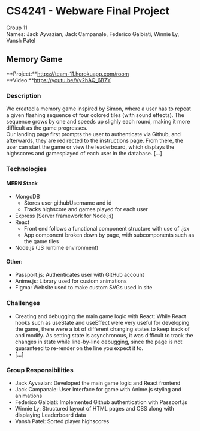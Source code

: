 # CS4241 - Webware Final Project
Group 11  
Names: Jack Ayvazian, Jack Campanale, Federico Galbiati, Winnie Ly, Vansh Patel

## Memory Game
**Project:**https://team-11.herokuapp.com/room
**Video:**https://youtu.be/Vy2hAQ_6B7Y

### Description
We created a memory game inspired by Simon, where a user has to repeat a given flashing sequence of four colored tiles (with sound effects). The sequence grows by one and speeds up slighly each round, making it more difficult as the game progresses.  
Our landing page first prompts the user to authenticate via Github, and afterwards, they are redirected to the instructions page. From there, the user can start the game or view the leaderboard, which displays the highscores and gamesplayed of each user in the database. [...]

### Technologies
#### MERN Stack
* MongoDB  
  * Stores user githubUsername and id 
  * Tracks highscore and games played for each user  
* Express (Server framework for Node.js)
* React
  * Front end follows a functional component structure with use of .jsx
  * App component broken down by page, with subcomponents such as the game tiles
* Node.js (JS runtime environment)

#### Other:
* Passport.js: Authenticates user with GitHub account  
* Anime.js: Library used for custom animations
* Figma: Website used to make custom SVGs used in site

### Challenges

* Creating and debugging the main game logic with React: While React hooks such as useState and useEffect were very useful for developing the game, there were a lot of different changing states to keep track of and modify. As setting state is asynchronous, it was difficult to track the changes in state while line-by-line debugging, since the page is not guaranteed to re-render on the line you expect it to.
* [...]

### Group Responsibilities
* Jack Ayvazian: Developed the main game logic and React frontend  
* Jack Campanale: User Interface for game with Anime.js styling and animations  
* Federico Galbiati: Implemented Github authentication with Passport.js  
* Winnie Ly: Structured layout of HTML pages and CSS along with displaying Leaderboard data 
* Vansh Patel: Sorted player highscores  
